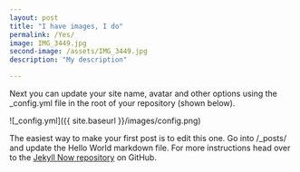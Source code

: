 ```yaml
---
layout: post
title: "I have images, I do"
permalink: /Yes/
image: IMG_3449.jpg
second-image: /assets/IMG_3449.jpg
description: "My description"

---
```



Next you can update your site name, avatar and other options using the _config.yml file in the root of your repository (shown below).

![_config.yml]({{ site.baseurl }}/images/config.png)

The easiest way to make your first post is to edit this one. Go into /_posts/ and update the Hello World markdown file. For more instructions head over to the [Jekyll Now repository](https://github.com/barryclark/jekyll-now) on GitHub.
